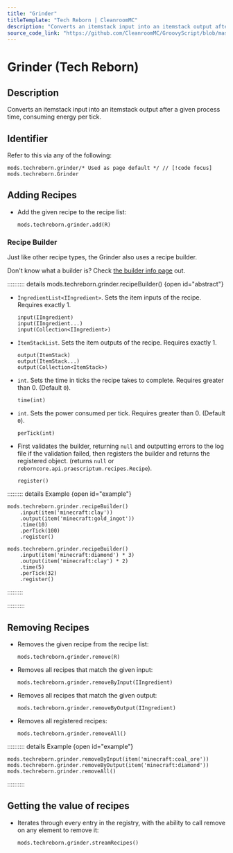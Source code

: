 ```yaml
---
title: "Grinder"
titleTemplate: "Tech Reborn | CleanroomMC"
description: "Converts an itemstack input into an itemstack output after a given process time, consuming energy per tick."
source_code_link: "https://github.com/CleanroomMC/GroovyScript/blob/master/src/main/java/com/cleanroommc/groovyscript/compat/mods/techreborn/Grinder.java"
---
```


# Grinder (Tech Reborn)

## Description

Converts an itemstack input into an itemstack output after a given process time, consuming energy per tick.

## Identifier

Refer to this via any of the following:

```groovy:no-line-numbers {1}
mods.techreborn.grinder/* Used as page default */ // [!code focus]
mods.techreborn.Grinder
```


## Adding Recipes

- Add the given recipe to the recipe list:

    ```groovy:no-line-numbers
    mods.techreborn.grinder.add(R)
    ```


### Recipe Builder

Just like other recipe types, the Grinder also uses a recipe builder.

Don't know what a builder is? Check [the builder info page](../../getting_started/builder.md) out.

:::::::::: details mods.techreborn.grinder.recipeBuilder() {open id="abstract"}
- `IngredientList<IIngredient>`. Sets the item inputs of the recipe. Requires exactly 1.

    ```groovy:no-line-numbers
    input(IIngredient)
    input(IIngredient...)
    input(Collection<IIngredient>)
    ```

- `ItemStackList`. Sets the item outputs of the recipe. Requires exactly 1.

    ```groovy:no-line-numbers
    output(ItemStack)
    output(ItemStack...)
    output(Collection<ItemStack>)
    ```

- `int`. Sets the time in ticks the recipe takes to complete. Requires greater than 0. (Default `0`).

    ```groovy:no-line-numbers
    time(int)
    ```

- `int`. Sets the power consumed per tick. Requires greater than 0. (Default `0`).

    ```groovy:no-line-numbers
    perTick(int)
    ```

- First validates the builder, returning `null` and outputting errors to the log file if the validation failed, then registers the builder and returns the registered object. (returns `null` or `reborncore.api.praescriptum.recipes.Recipe`).

    ```groovy:no-line-numbers
    register()
    ```

::::::::: details Example {open id="example"}
```groovy:no-line-numbers
mods.techreborn.grinder.recipeBuilder()
    .input(item('minecraft:clay'))
    .output(item('minecraft:gold_ingot'))
    .time(10)
    .perTick(100)
    .register()

mods.techreborn.grinder.recipeBuilder()
    .input(item('minecraft:diamond') * 3)
    .output(item('minecraft:clay') * 2)
    .time(5)
    .perTick(32)
    .register()
```

:::::::::

::::::::::

## Removing Recipes

- Removes the given recipe from the recipe list:

    ```groovy:no-line-numbers
    mods.techreborn.grinder.remove(R)
    ```

- Removes all recipes that match the given input:

    ```groovy:no-line-numbers
    mods.techreborn.grinder.removeByInput(IIngredient)
    ```

- Removes all recipes that match the given output:

    ```groovy:no-line-numbers
    mods.techreborn.grinder.removeByOutput(IIngredient)
    ```

- Removes all registered recipes:

    ```groovy:no-line-numbers
    mods.techreborn.grinder.removeAll()
    ```

:::::::::: details Example {open id="example"}
```groovy:no-line-numbers
mods.techreborn.grinder.removeByInput(item('minecraft:coal_ore'))
mods.techreborn.grinder.removeByOutput(item('minecraft:diamond'))
mods.techreborn.grinder.removeAll()
```

::::::::::

## Getting the value of recipes

- Iterates through every entry in the registry, with the ability to call remove on any element to remove it:

    ```groovy:no-line-numbers
    mods.techreborn.grinder.streamRecipes()
    ```
